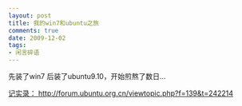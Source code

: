 ```yaml
---
layout: post
title: 我的win7和ubuntu之旅
comments: true
date: 2009-12-02
tags:
- 闲言碎语
---
```


<p>先装了win7 后装了ubuntu9.10，开始煎熬了数日...</p>
<p><!--more--></p>
<p><a title="煎熬" href="http://forum.ubuntu.org.cn/viewtopic.php?f=139&amp;t=242214" target="_self"> 记实录： http://forum.ubuntu.org.cn/viewtopic.php?f=139&amp;t=242214</a></p>				
